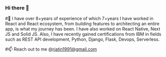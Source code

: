 ### Hi there 👋

<!--
**rjatin007/rjatin007** is a ✨ _special_ ✨ repository because its `README.md` (this file) appears on your GitHub profile.
-->

#🔭 I have over 8+years of experience of which 7+years I have worked in React and React ecosystem, from building features to architecting an entire app, is what my journey has been. I have also worked on React Native, Next JS and Solid JS. Also, I have recently gained certifications from IBM in fields such as REST API development, Python, Django, Flask, Devops, Serverless.

#📫 Reach out to me @rjatin1991@gmail.com


